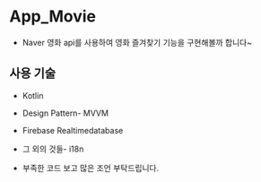 # App_Movie
* Naver 영화 api를 사용하여 영화 즐겨찾기 기능을 구현해볼까 합니다~

## 사용 기술
* Kotlin

* Design Pattern- MVVM

* Firebase Realtimedatabase

* 그 외의 것들- i18n

* 부족한 코드 보고 많은 조언 부탁드립니다.
